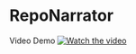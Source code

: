 # RepoNarrator
Video Demo
[![Watch the video](https://img.youtube.com/vi/WPnzze30Deo/0.jpg)](https://www.youtube.com/watch?v=WPnzze30Deo)
